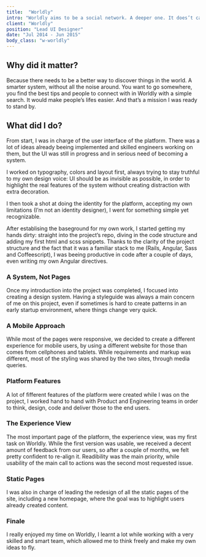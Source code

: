 ```yaml
---
title:  "Worldly"
intro: "Worldly aims to be a social network. A deeper one. It does’t care about your popularity, it only cares about you getting the right information about any place in the world."
client: "Worldly"
position: "Lead UI Designer"
date: "Jul 2014 - Jun 2015"
body_class: "w-worldly"
---
```


## Why did it matter?

Because there needs to be a better way to discover things in the world. A smarter system, without all the noise around. You want to go somewhere, you find the best tips and people to connect with in Worldly with a simple search. It would make people’s lifes easier. And that’s a mission I was ready to stand by.

## What did I do?

From start, I was in charge of the user interface of the platform. There was a lot of ideas already beeing implemented and skilled engineers working on them, but the UI was still in progress and in serious need of becoming a system.

I worked on typography, colors and layout first, always trying to stay truthful to my own design voice: UI should be as invisible as possible, in order to highlight the real features of the system without creating distraction with extra decoration.

I then took a shot at doing the identity for the platform, accepting my own limitations (I’m not an identity designer), I went for something simple yet recognizable.

After establising the baseground for my own work, I started getting my hands dirty: straight into the project’s repo, diving in the code structure and adding my first html and scss snippets. Thanks to the clarity of the project structure and the fact that it was a familiar stack to me (Rails, Angular, Sass and Coffeescript), I was beeing productive in code after a couple of days, even writing my own Angular directives.

### A System, Not Pages

Once my introduction into the project was completed, I focused into creating a design system. Having a styleguide was always a main concern of me on this project, even if sometimes is hard to create patterns in an early startup environment, where things change very quick.

### A Mobile Approach

While most of the pages were responsive, we decided to create a different experience for mobile users, by using a different website for those than comes from cellphones and tablets. While requirements and markup was different, most of the styling was shared by the two sites, through media queries.

### Platform Features

A lot of fifferent features of the platform were created while I was on the project, I worked hand to hand with Product and Engineering teams in order to think, design, code and deliver those to the end users.

### The Experience View

The most important page of the platform, the experience view, was my first task on Worldly. While the first version was usable, we received a decent amount of feedback from our users, so after a couple of months, we felt pretty confident to re-align it. Readibility was the main priority, while usability of the main call to actions was the second most requested issue.

### Static Pages

I was also in charge of leading the redesign of all the static pages of the site, including a new homepage, where the goal was to highlight users already created content.


### Finale

I really enjoyed my time on Worldly, I learnt a lot while working with a very skilled and smart team, which allowed me to think freely and make my own ideas to fly.



